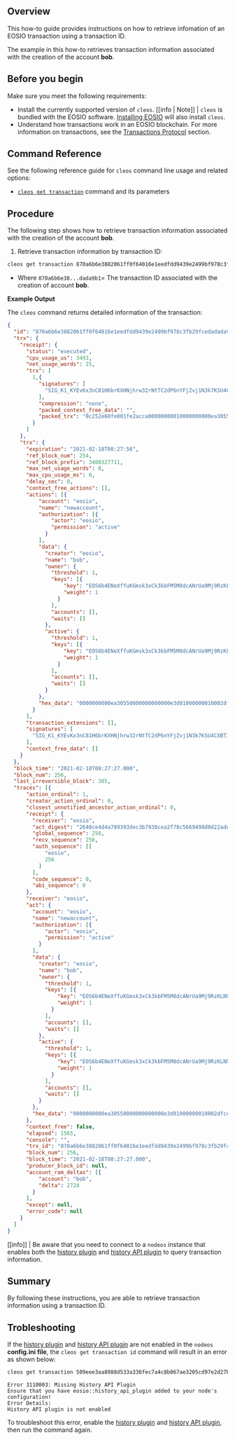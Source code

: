 ## Overview

This how-to guide provides instructions on how to retrieve infomation of an EOSIO transaction using a transaction ID.

The example in this how-to retrieves transaction information associated with the creation of the account **bob**.

## Before you begin

Make sure you meet the following requirements:
* Install the currently supported version of `cleos`.
[[info | Note]]
| `cleos` is bundled with the EOSIO software. [Installing EOSIO](../../00_install/index.md) will also install `cleos`.
* Understand how transactions work in an EOSIO blockchain. For more information on transactions, see the [Transactions Protocol](/protocol-guides/02_transactions_protocol.md) section.

## Command Reference

See the following reference guide for `cleos` command line usage and related options:
* [`cleos get transaction`](../03_command-reference/get/transaction.md) command and its parameters

## Procedure

The following step shows how to retrieve transaction information associated with the creation of the account **bob**.

1. Retrieve transaction information by transaction ID:
```sh
cleos get transaction 870a6b6e3882061ff0f64016e1eedfdd9439e2499bf978c3fb29fcedadada9b1
```
* Where `870a6b6e38...dada9b1`= The transaction ID associated with the creation of account **bob**.

**Example Output**

The `cleos` command returns detailed information of the transaction:

```json
{
  "id": "870a6b6e3882061ff0f64016e1eedfdd9439e2499bf978c3fb29fcedadada9b1",
  "trx": {
    "receipt": {
      "status": "executed",
      "cpu_usage_us": 3493,
      "net_usage_words": 25,
      "trx": [
        1,{
          "signatures": [
            "SIG_K1_KYEvKx3nC81H6brKXHNjhrw32rNtTC2dP6nYFjZvj1N3k7KSU4CXBTJyiXd38ANu2ZPTUf66qUghUp5Jarkhiqdx3D8pwf"
          ],
          "compression": "none",
          "packed_context_free_data": "",
          "packed_trx": "0c252e60fe001fe2acca00000000010000000000ea305500409e9a2264b89a010000000000ea305500000000a8ed3232660000000000ea30550000000000000e3d01000000010002dfcee032f2e84bfc8ecc5c10fffb870ec1c690c1f3fdae3d8b7d65690b6455560100000001000000010002dfcee032f2e84bfc8ecc5c10fffb870ec1c690c1f3fdae3d8b7d65690b6455560100000000"
        }
      ]
    },
    "trx": {
      "expiration": "2021-02-18T08:27:56",
      "ref_block_num": 254,
      "ref_block_prefix": 3400327711,
      "max_net_usage_words": 0,
      "max_cpu_usage_ms": 0,
      "delay_sec": 0,
      "context_free_actions": [],
      "actions": [{
          "account": "eosio",
          "name": "newaccount",
          "authorization": [{
              "actor": "eosio",
              "permission": "active"
            }
          ],
          "data": {
            "creator": "eosio",
            "name": "bob",
            "owner": {
              "threshold": 1,
              "keys": [{
                  "key": "EOS6b4ENeXffuKGmsk3xCk3kbFM5M8dcANrUa9Mj9RzKLNhPKhzyj",
                  "weight": 1
                }
              ],
              "accounts": [],
              "waits": []
            },
            "active": {
              "threshold": 1,
              "keys": [{
                  "key": "EOS6b4ENeXffuKGmsk3xCk3kbFM5M8dcANrUa9Mj9RzKLNhPKhzyj",
                  "weight": 1
                }
              ],
              "accounts": [],
              "waits": []
            }
          },
          "hex_data": "0000000000ea30550000000000000e3d01000000010002dfcee032f2e84bfc8ecc5c10fffb870ec1c690c1f3fdae3d8b7d65690b6455560100000001000000010002dfcee032f2e84bfc8ecc5c10fffb870ec1c690c1f3fdae3d8b7d65690b64555601000000"
        }
      ],
      "transaction_extensions": [],
      "signatures": [
        "SIG_K1_KYEvKx3nC81H6brKXHNjhrw32rNtTC2dP6nYFjZvj1N3k7KSU4CXBTJyiXd38ANu2ZPTUf66qUghUp5Jarkhiqdx3D8pwf"
      ],
      "context_free_data": []
    }
  },
  "block_time": "2021-02-18T08:27:27.000",
  "block_num": 256,
  "last_irreversible_block": 305,
  "traces": [{
      "action_ordinal": 1,
      "creator_action_ordinal": 0,
      "closest_unnotified_ancestor_action_ordinal": 0,
      "receipt": {
        "receiver": "eosio",
        "act_digest": "2640ce4d4a789393dec3b7938cea2f78c5669498d0d22adeab9204c489c2cfd6",
        "global_sequence": 256,
        "recv_sequence": 256,
        "auth_sequence": [[
            "eosio",
            256
          ]
        ],
        "code_sequence": 0,
        "abi_sequence": 0
      },
      "receiver": "eosio",
      "act": {
        "account": "eosio",
        "name": "newaccount",
        "authorization": [{
            "actor": "eosio",
            "permission": "active"
          }
        ],
        "data": {
          "creator": "eosio",
          "name": "bob",
          "owner": {
            "threshold": 1,
            "keys": [{
                "key": "EOS6b4ENeXffuKGmsk3xCk3kbFM5M8dcANrUa9Mj9RzKLNhPKhzyj",
                "weight": 1
              }
            ],
            "accounts": [],
            "waits": []
          },
          "active": {
            "threshold": 1,
            "keys": [{
                "key": "EOS6b4ENeXffuKGmsk3xCk3kbFM5M8dcANrUa9Mj9RzKLNhPKhzyj",
                "weight": 1
              }
            ],
            "accounts": [],
            "waits": []
          }
        },
        "hex_data": "0000000000ea30550000000000000e3d01000000010002dfcee032f2e84bfc8ecc5c10fffb870ec1c690c1f3fdae3d8b7d65690b6455560100000001000000010002dfcee032f2e84bfc8ecc5c10fffb870ec1c690c1f3fdae3d8b7d65690b64555601000000"
      },
      "context_free": false,
      "elapsed": 1565,
      "console": "",
      "trx_id": "870a6b6e3882061ff0f64016e1eedfdd9439e2499bf978c3fb29fcedadada9b1",
      "block_num": 256,
      "block_time": "2021-02-18T08:27:27.000",
      "producer_block_id": null,
      "account_ram_deltas": [{
          "account": "bob",
          "delta": 2724
        }
      ],
      "except": null,
      "error_code": null
    }
  ]
}
```

[[info]]
| Be aware that you need to connect to a `nodeos` instance that enables both the [history plugin](../../01_nodeos/03_plugins/history_plugin/index.md) and [history API plugin](../../01_nodeos/03_plugins/history_api_plugin/index.md) to query transaction information.

## Summary

By following these instructions, you are able to retrieve transaction information using a transaction ID.

## Trobleshooting

If the [history plugin](../../01_nodeos/03_plugins/history_plugin/index.md) and [history API plugin](../../01_nodeos/03_plugins/history_api_plugin/index.md) are not enabled in the `nodeos` **config.ini file**, the `cleos get transaction id` command will result in an error as shown below:

```sh
cleos get transaction 509eee3aa8988d533a336fec7a4c8b067ae3205cd97e2d27b3e9a2da61ef460c
```
```console
Error 3110003: Missing History API Plugin
Ensure that you have eosio::history_api_plugin added to your node's configuration!
Error Details:
History API plugin is not enabled
```

To troubleshoot this error, enable the [history plugin](../../01_nodeos/03_plugins/history_plugin/index.md) and [history API plugin](../../01_nodeos/03_plugins/history_api_plugin/index.md), then run the command again.
